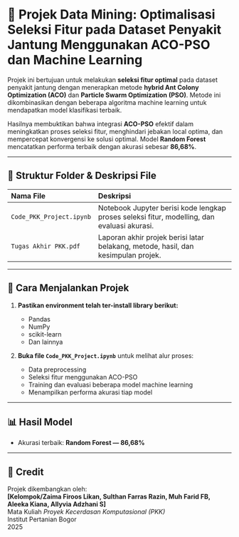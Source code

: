 # 📌 Projek Data Mining: Optimalisasi Seleksi Fitur pada Dataset Penyakit Jantung Menggunakan ACO-PSO dan Machine Learning

Projek ini bertujuan untuk melakukan **seleksi fitur optimal** pada dataset penyakit jantung dengan menerapkan metode **hybrid Ant Colony Optimization (ACO)** dan **Particle Swarm Optimization (PSO)**. Metode ini dikombinasikan dengan beberapa algoritma machine learning untuk mendapatkan model klasifikasi terbaik.  

Hasilnya membuktikan bahwa integrasi **ACO-PSO** efektif dalam meningkatkan proses seleksi fitur, menghindari jebakan local optima, dan mempercepat konvergensi ke solusi optimal. Model **Random Forest** mencatatkan performa terbaik dengan akurasi sebesar **86,68%**.

---

## 📂 Struktur Folder & Deskripsi File

| Nama File               | Deskripsi                                                                   |
|:-----------------------|:----------------------------------------------------------------------------|
| `Code_PKK_Project.ipynb`| Notebook Jupyter berisi kode lengkap proses seleksi fitur, modelling, dan evaluasi akurasi. |
| `Tugas Akhir PKK.pdf`   | Laporan akhir projek berisi latar belakang, metode, hasil, dan kesimpulan projek. |

---

## 📑 Cara Menjalankan Projek

1. **Pastikan environment telah ter-install library berikut:**
   - Pandas  
   - NumPy  
   - scikit-learn  
   - Dan lainnya

2. **Buka file `Code_PKK_Project.ipynb`** untuk melihat alur proses:
   - Data preprocessing  
   - Seleksi fitur menggunakan ACO-PSO  
   - Training dan evaluasi beberapa model machine learning  
   - Menampilkan performa akurasi tiap model

---

## 📊 Hasil Model
- Akurasi terbaik: **Random Forest — 86,68%**

---

## 📌 Credit
Projek dikembangkan oleh:  
**[Kelompok/Zaima Firoos Likan, Sulthan Farras Razin, Muh Farid FB, Aleeka Kiana, Allyvia Adzhani S]**  
Mata Kuliah *Proyek Kecerdasan Komputasional (PKK)*  
Institut Pertanian Bogor  
2025

